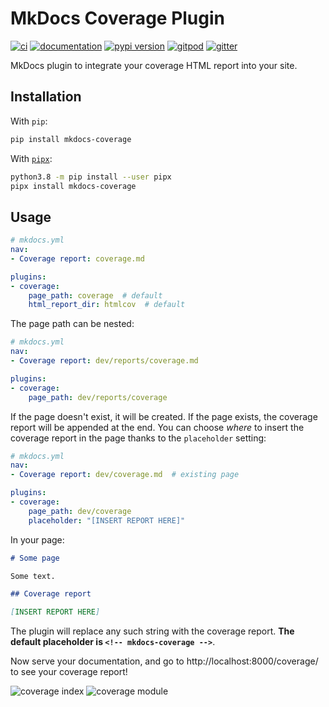 # MkDocs Coverage Plugin

[![ci](https://github.com/pawamoy/mkdocs-coverage/workflows/ci/badge.svg)](https://github.com/pawamoy/mkdocs-coverage/actions?query=workflow%3Aci)
[![documentation](https://img.shields.io/badge/docs-mkdocs-708FCC.svg?style=flat)](https://pawamoy.github.io/mkdocs-coverage/)
[![pypi version](https://img.shields.io/pypi/v/mkdocs-coverage.svg)](https://pypi.org/project/mkdocs-coverage/)
[![gitpod](https://img.shields.io/badge/gitpod-workspace-708FCC.svg?style=flat)](https://gitpod.io/#https://github.com/pawamoy/mkdocs-coverage)
[![gitter](https://badges.gitter.im/join%20chat.svg)](https://app.gitter.im/#/room/#mkdocs-coverage:gitter.im)

MkDocs plugin to integrate your coverage HTML report into your site.

## Installation

With `pip`:

```bash
pip install mkdocs-coverage
```

With [`pipx`](https://github.com/pipxproject/pipx):

```bash
python3.8 -m pip install --user pipx
pipx install mkdocs-coverage
```

## Usage

```yaml
# mkdocs.yml
nav:
- Coverage report: coverage.md

plugins:
- coverage:
    page_path: coverage  # default
    html_report_dir: htmlcov  # default
```

The page path can be nested:

```yaml
# mkdocs.yml
nav:
- Coverage report: dev/reports/coverage.md

plugins:
- coverage:
    page_path: dev/reports/coverage
```

If the page doesn't exist, it will be created. If the page exists, the coverage report will be appended at the end.
You can choose *where* to insert the coverage report in the page thanks to the `placeholder` setting:

```yaml
# mkdocs.yml
nav:
- Coverage report: dev/coverage.md  # existing page

plugins:
- coverage:
    page_path: dev/coverage
    placeholder: "[INSERT REPORT HERE]"
```

In your page:

```md
# Some page

Some text.

## Coverage report

[INSERT REPORT HERE]
```

The plugin will replace any such string with the coverage report. **The default placeholder is `<!-- mkdocs-coverage -->`**.

Now serve your documentation,
and go to http://localhost:8000/coverage/
to see your coverage report!

![coverage index](https://user-images.githubusercontent.com/3999221/106802970-f4376a80-6663-11eb-8665-e9e09f0f4ac0.png)
![coverage module](https://user-images.githubusercontent.com/3999221/106803017-fe596900-6663-11eb-9df9-973755c5b63e.png)
